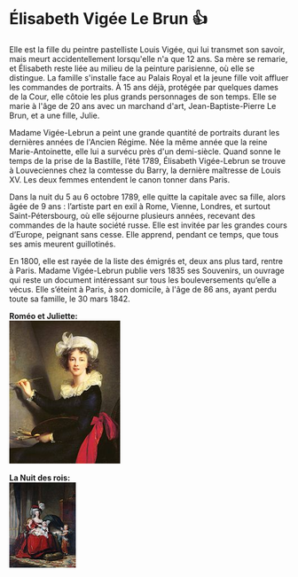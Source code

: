 # Élisabeth Vigée Le Brun 👍


Elle est la fille du peintre pastelliste Louis Vigée, qui lui transmet son savoir, mais meurt accidentellement lorsqu'elle n'a que 12 ans. Sa mère se remarie, et Élisabeth reste liée au milieu de la peinture parisienne, où elle se distingue. La famille s'installe face au Palais Royal et la jeune fille voit affluer les commandes de portraits. À 15 ans déjà, protégée par quelques dames de la Cour, elle côtoie les plus grands personnages de son temps. Elle se marie à l'âge de 20 ans avec un marchand d'art, Jean-Baptiste-Pierre Le Brun, et a une fille, Julie.

Madame Vigée-Lebrun a peint une grande quantité de portraits durant les dernières années de l'Ancien Régime. Née la même année que la reine Marie-Antoinette, elle lui a survécu près d'un demi-siècle. Quand sonne le temps de la prise de la Bastille, l’été 1789, Élisabeth Vigée-Lebrun se trouve à Louveciennes chez la comtesse du Barry, la dernière maîtresse de Louis XV. Les deux femmes entendent le canon tonner dans Paris.

Dans la nuit du 5 au 6 octobre 1789, elle quitte la capitale avec sa fille, alors âgée de 9 ans : l’artiste part en exil à Rome, Vienne, Londres, et surtout Saint-Pétersbourg, où elle séjourne plusieurs années, recevant des commandes de la haute société russe. Elle est invitée par les grandes cours d’Europe, peignant sans cesse. Elle apprend, pendant ce temps, que tous ses amis meurent guillotinés.

En 1800, elle est rayée de la liste des émigrés et, deux ans plus tard, rentre à Paris. Madame Vigée-Lebrun publie vers 1835 ses Souvenirs, un ouvrage qui reste un document intéressant sur tous les bouleversements qu’elle a vécus. Elle s’éteint à Paris, à son domicile, à l'âge de 86 ans, ayant perdu toute sa famille, le 30 mars 1842.

**Roméo et Juliette:**
</br>
![Louise-Élisabeth Vigée](louise.jpg)

**La Nuit des rois:**
</br>
![Marie-Antoinette et ses enfants, vers 1787, musée du château de Versailles](ma.jpg)





